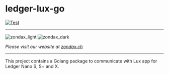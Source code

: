 # ledger-lux-go

[![Test](https://github.com/ava-labs/ledger-lux/actions/workflows/test.yml/badge.svg)](https://github.com/ava-labs/ledger-lux/actions/workflows/test.yml)

---

![zondax_light](docs/zondax_light.png#gh-light-mode-only)
![zondax_dark](docs/zondax_dark.png#gh-dark-mode-only)

_Please visit our website at [zondax.ch](https://www.zondax.ch)_

---

This project contains a Golang package to communicate with Lux app for Ledger Nano S, S+ and X.
